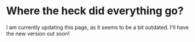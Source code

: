 # Where the heck did everything go?

I am currently updating this page, as it seems to be a bit outdated. I'll have the new version out soon!
